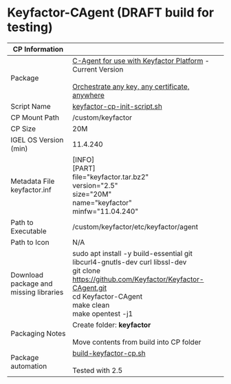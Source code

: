 # Keyfactor-CAgent (DRAFT build for testing)

|  CP Information |            |
|--------------------|------------|
| Package | [C-Agent for use with Keyfactor Platform](https://github.com/Keyfactor/Keyfactor-CAgent) - Current Version <br /><br /> [Orchestrate any key, any certificate, anywhere](https://www.keyfactor.com/) |
| Script Name | [keyfactor-cp-init-script.sh](keyfactor-cp-init-script.sh) |
| CP Mount Path | /custom/keyfactor |
| CP Size | 20M |
| IGEL OS Version (min) | 11.4.240 |
| Metadata File <br /> keyfactor.inf | [INFO] <br /> [PART] <br /> file="keyfactor.tar.bz2" <br /> version="2.5" <br /> size="20M" <br /> name="keyfactor" <br /> minfw="11.04.240" |
| Path to Executable | /custom/keyfactor/etc/keyfactor/agent |
| Path to Icon | N/A |
| Download package and missing libraries | sudo apt install -y build-essential git libcurl4-gnutls-dev curl libssl-dev <br /> git clone https://github.com/Keyfactor/Keyfactor-CAgent.git <br /> cd Keyfactor-CAgent <br /> make clean <br /> make opentest -j1 |
| Packaging Notes | Create folder: **keyfactor** <br /><br /> Move contents from build into CP folder |
| Package automation | [build-keyfactor-cp.sh](build-keyfactor-cp.sh) <br /><br /> Tested with 2.5 |
